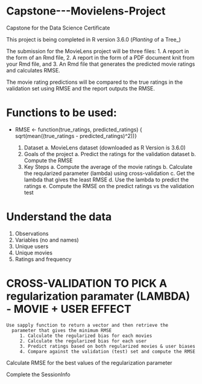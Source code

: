 # Capstone---Movielens-Project
Capstone for the Data Science Certificate

This project is being completed in R version 3.6.0 (_Planting_ of a Tree_)

The submission for the MovieLens project will be three files: 
    1. A report in the form of an Rmd file, 
    2. A report in the form of a PDF document knit from your Rmd file, and 
    3. An Rmd file that generates the predicted movie ratings and calculates RMSE. 

The movie rating predictions will be compared to the true ratings in the validation set using RMSE and the report outputs the RMSE.

# Functions to be used:   
- RMSE <- function(true_ratings, predicted_ratings) {
                sqrt(mean((true_ratings - predicted_ratings)^2))}

    1. Dataset
       a. MovieLens dataset (downloaded as R Version is 3.6.0)
    2. Goals of the project
       a. Predict the ratings for the validation dataset
       b. Compute the RMSE
    3. Key Steps
       a. Compute the average of the movie ratings
       b. Calculate the reqularized parameter (lambda) using cross-validation
       c. Get the lambda that gives the least RMSE
       d. Use the lambda to predict the ratings
       e. Compute the RMSE on the predict ratings vs the validation test
       
# Understand the data
   1. Observations
   2. Variables (no and names)
   3. Unique users
   4. Unique movies
   5. Ratings and frequency
   
#   CROSS-VALIDATION TO PICK A regularization paramater (LAMBDA) - MOVIE + USER EFFECT
    Use sapply function to return a vector and then retrieve the 
      parameter that gives the minimum RMSE
         1. Calculate the regularized bias for each movies
         2. Calculate the regularized bias for each user
         3. Predict ratings based on both regularized movies & user biases
         4. Compare against the validation (test) set and compute the RMSE
         
Calculate RMSE for the best values of the regularization parameter

Complete the SessionInfo


